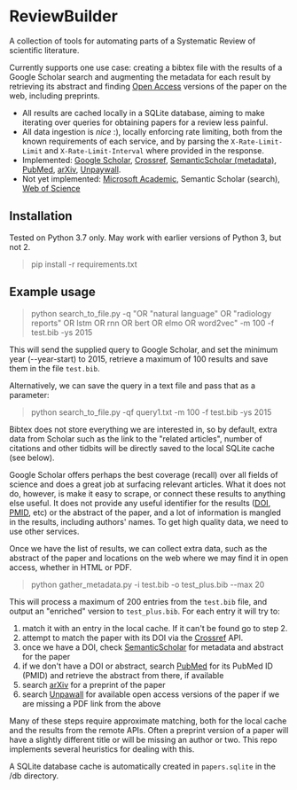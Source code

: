 # ReviewBuilder
A collection of tools for automating parts of a Systematic Review of scientific literature.

Currently supports one use case: creating a bibtex file with the results of a Google Scholar search and augmenting the metadata for each result by retrieving its abstract and finding [Open Access](https://en.wikipedia.org/wiki/Open_access) versions of the paper on the web, including preprints. 

- All results are cached locally in a SQLite database, aiming to make iterating over queries for obtaining papers for a review less painful.
- All data ingestion is _nice_ :), locally enforcing rate limiting, both from the known requirements of each service, and by parsing the `X-Rate-Limit-Limit` and `X-Rate-Limit-Interval` where provided in the response.
- Implemented: [Google Scholar](https://scholar.google.com), [Crossref](https://www.crossref.org/services/metadata-delivery/rest-api/), [SemanticScholar (metadata)](https://api.semanticscholar.org/), [PubMed](https://www.ncbi.nlm.nih.gov/home/develop/api/), [arXiv](https://arxiv.org/help/api), [Unpaywall](https://unpaywall.org/products/api).
- Not yet implemented: [Microsoft Academic](https://academic.microsoft.com), Semantic Scholar (search), [Web of Science](https://developer.clarivate.com/apis/wos)

## Installation

Tested on Python 3.7 only. May work with earlier versions of Python 3, but not 2.

> pip install -r requirements.txt

## Example usage

> python search_to_file.py -q "OR \"natural language\" OR \"radiology reports\" OR lstm OR rnn OR bert OR elmo OR word2vec" -m 100 -f test.bib -ys 2015

This will send the supplied query to Google Scholar, and set the minimum year (--year-start) to 2015, retrieve a maximum of 100 results and save them in the file `test.bib`. 

Alternatively, we can save the query in a text file and pass that as a parameter:

> python search_to_file.py -qf query1.txt -m 100 -f test.bib -ys 2015

Bibtex does not store everything we are interested in, so by default, extra data from Scholar such as the link to the "related articles", number of citations and other tidbits will be directly saved to the local SQLite cache (see below).

Google Scholar offers perhaps the best coverage (recall) over all fields of science and does a great job at surfacing relevant articles. What it does not do, however, is make it easy to scrape, or connect these results to anything else useful. It does not provide any useful identifier for the results ([DOI](http://www.doi.org/), [PMID](https://www.ncbi.nlm.nih.gov/pmc/pmctopmid/), etc) or the abstract of the paper, and a lot of information is mangled in the results, including authors' names.  To get high quality data, we need to use other services.

Once we have the list of results, we can collect extra data, such as the abstract of the paper and locations on the web where we may find it in open access, whether in HTML or PDF.

> python gather_metadata.py -i test.bib -o test_plus.bib --max 20

This will process a maximum of 200 entries from the `test.bib` file, and output an "enriched" version to `test_plus.bib`. For each entry it will try to:
1. match it with an entry in the local cache. If it can't be found go to step 2.
1. attempt to match the paper with its DOI via the [Crossref](http://www.crossref.org/) API.
1. once we have a DOI, check [SemanticScholar](http://www.semanticscholar.org/) for metadata and abstract for the paper
1. if we don't have a DOI or abstract, search [PubMed](http://www.ncbi.nlm.nih.gov/pubmed/) for its PubMed ID (PMID) and retrieve the abstract from there, if available
1. search [arXiv](http://arxiv.org) for a preprint of the paper
1. search [Unpawall](http://unpaywall.org) for available open access versions of the paper if we are missing a PDF link from the above

Many of these steps require approximate matching, both for the local cache and the results from the remote APIs. Often a preprint version of a paper will have a slightly different title or will be missing an author or two. This repo implements several heuristics for dealing with this.

A SQLite database cache is automatically created in `papers.sqlite` in the /db directory.


